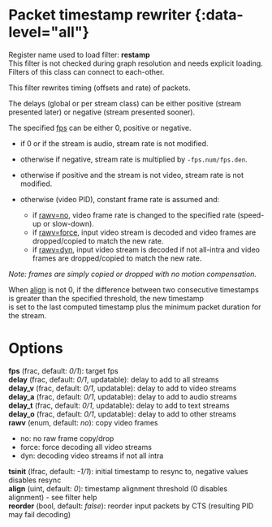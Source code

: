 <!-- automatically generated - do not edit, patch gpac/applications/gpac/gpac.c -->

# Packet timestamp rewriter  {:data-level="all"}  
  
Register name used to load filter: __restamp__  
This filter is not checked during graph resolution and needs explicit loading.  
Filters of this class can connect to each-other.  
  
This filter rewrites timing (offsets and rate) of packets.  
  
The delays (global or per stream class) can be either positive (stream presented later) or negative (stream presented sooner).  
  
The specified [fps](#fps) can be either 0, positive or negative.  

- if 0 or if the stream is audio, stream rate is not modified.  
- otherwise if negative, stream rate is multiplied by `-fps.num/fps.den`.  
- otherwise if positive and the stream is not video, stream rate is not modified.  
- otherwise (video PID), constant frame rate is assumed and:  

    - if [rawv=no](#rawv=no), video frame rate is changed to the specified rate (speed-up or slow-down).  
    - if [rawv=force](#rawv=force), input video stream is decoded and video frames are dropped/copied to match the new rate.  
    - if [rawv=dyn](#rawv=dyn), input video stream is decoded if not all-intra and video frames are dropped/copied to match the new rate.  

  
_Note: frames are simply copied or dropped with no motion compensation._  
  
When [align](#align) is not 0, if the difference between two consecutive timestamps is greater than the specified threshold, the new timestamp   
is set to the last computed timestamp plus the minimum packet duration for the stream.  
  

# Options    
  
<a id="fps">__fps__</a> (frac, default: _0/1_): target fps  
<a id="delay">__delay__</a> (frac, default: _0/1_, updatable): delay to add to all streams  
<a id="delay_v">__delay_v__</a> (frac, default: _0/1_, updatable): delay to add to video streams  
<a id="delay_a">__delay_a__</a> (frac, default: _0/1_, updatable): delay to add to audio streams  
<a id="delay_t">__delay_t__</a> (frac, default: _0/1_, updatable): delay to add to text streams  
<a id="delay_o">__delay_o__</a> (frac, default: _0/1_, updatable): delay to add to other streams  
<a id="rawv">__rawv__</a> (enum, default: _no_): copy video frames  

- no: no raw frame copy/drop  
- force: force decoding all video streams  
- dyn: decoding video streams if not all intra  
  
<a id="tsinit">__tsinit__</a> (lfrac, default: _-1/1_): initial timestamp to resync to, negative values disables resync  
<a id="align">__align__</a> (uint, default: _0_): timestamp alignment threshold (0 disables alignment) - see filter help  
<a id="reorder">__reorder__</a> (bool, default: _false_): reorder input packets by CTS (resulting PID may fail decoding)  
  
